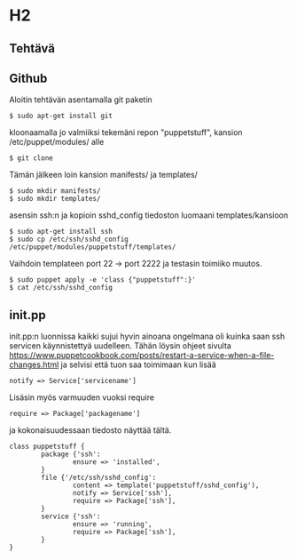 # H2

## Tehtävä

## Github

Aloitin tehtävän asentamalla git paketin

```
$ sudo apt-get install git
```

kloonaamalla jo valmiiksi tekemäni repon "puppetstuff", kansion /etc/puppet/modules/ alle

```
$ git clone 
```

Tämän jälkeen loin kansion manifests/ ja templates/

```
$ sudo mkdir manifests/
$ sudo mkdir templates/
```

asensin ssh:n ja kopioin sshd_config tiedoston luomaani templates/kansioon

```
$ sudo apt-get install ssh
$ sudo cp /etc/ssh/sshd_config /etc/puppet/modules/puppetstuff/templates/
```

Vaihdoin templateen port 22 -> port 2222 ja testasin toimiiko muutos.

```
$ sudo puppet apply -e 'class {"puppetstuff":}'
$ cat /etc/ssh/sshd_config
```

## init.pp

init.pp:n luonnissa kaikki sujui hyvin ainoana ongelmana oli kuinka saan ssh servicen käynnistettyä uudelleen.
Tähän löysin ohjeet sivulta https://www.puppetcookbook.com/posts/restart-a-service-when-a-file-changes.html ja selvisi että tuon saa toimimaan kun lisää 

```puppet
notify => Service['servicename']
```

Lisäsin myös varmuuden vuoksi require
```puppet
require => Package['packagename']
```

ja kokonaisuudessaan tiedosto näyttää tältä.


```puppet
class puppetstuff {
        package {'ssh':
                ensure => 'installed',
        }
        file {'/etc/ssh/sshd_config':
                content => template('puppetstuff/sshd_config'),
                notify => Service['ssh'],
                require => Package['ssh'],
        }
        service {'ssh':
                ensure => 'running',
                require => Package['ssh'],
        }
}
```

